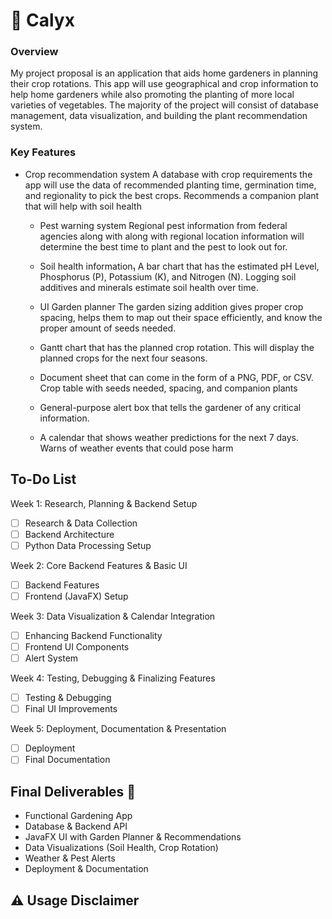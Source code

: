 # 🌱 Calyx

### Overview
My project proposal is an application that aids home gardeners in planning their crop rotations. This app will use geographical and crop information to help home gardeners while also promoting the planting of more local varieties of vegetables. The majority of the project will consist of database management, data visualization, and building the plant recommendation system.

### Key Features
  - Crop recommendation system
		  A database with crop requirements the app will use the data of recommended planting time, germination time, and regionality to pick the best crops.
		    Recommends a companion plant that will help with soil health
			
	- Pest warning system
		  Regional pest information from federal agencies along with along with	regional location information will determine the best time to plant and the	pest to look out for.
		
	- Soil health information₁
		  A bar chart that has the estimated pH Level, Phosphorus (P), Potassium (K),	and Nitrogen (N).
			  Logging soil additives and minerals estimate soil health over time.
			
	- UI Garden planner
		  The garden sizing addition gives proper crop spacing, helps them to map out	their space efficiently, and know the proper amount of seeds needed.
		
	- Gantt chart that has the planned crop rotation.
		  This will display the planned crops for the next four seasons.
		
	- Document sheet that can come in the form of a PNG, PDF, or CSV.
		  Crop table with seeds needed, spacing, and companion plants
		
	- General-purpose alert box that tells the gardener of any critical information.
	
	- A calendar that shows weather predictions for the next 7 days.
		  Warns of weather events that could pose harm

## To-Do List
  Week 1:  Research, Planning & Backend Setup
  - [ ] Research & Data Collection
  - [ ] Backend Architecture
  - [ ] Python Data Processing Setup

  Week 2: Core Backend Features & Basic UI
  - [ ] Backend Features
  - [ ] Frontend (JavaFX) Setup

  Week 3: Data Visualization & Calendar Integration
  - [ ] Enhancing Backend Functionality
  - [ ] Frontend UI Components
  - [ ] Alert System
  
  Week 4: Testing, Debugging & Finalizing Features
  - [ ] Testing & Debugging
  - [ ] Final UI Improvements

  Week 5: Deployment, Documentation & Presentation
  - [ ] Deployment
  - [ ] Final Documentation

## Final Deliverables 🎯
  - Functional Gardening App
  - Database & Backend API
  - JavaFX UI with Garden Planner & Recommendations
  - Data Visualizations (Soil Health, Crop Rotation)
  - Weather & Pest Alerts
  - Deployment & Documentation
  
## ⚠️ Usage Disclaimer
